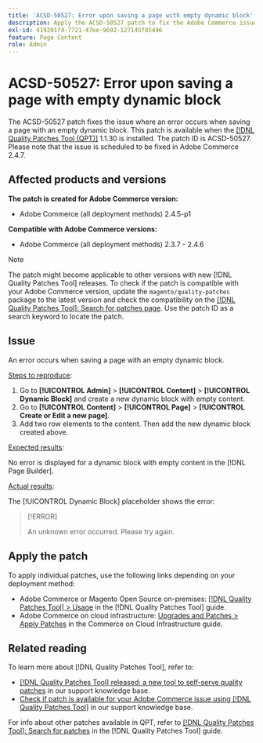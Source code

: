 ```yaml
---
title: 'ACSD-50527: Error upon saving a page with empty dynamic block'
description: Apply the ACSD-50527 patch to fix the Adobe Commerce issue where an error occurs when saving a page with an empty dynamic block.
exl-id: 419201f4-7721-47ee-9692-127145f85496
feature: Page Content
role: Admin
---
```

# ACSD-50527: Error upon saving a page with empty dynamic block

The ACSD-50527 patch fixes the issue where an error occurs when saving a page with an empty dynamic block. This patch is available when the [[!DNL Quality Patches Tool (QPT)]](/help/announcements/adobe-commerce-announcements/magento-quality-patches-released-new-tool-to-self-serve-quality-patches.md) 1.1.30 is installed. The patch ID is ACSD-50527. Please note that the issue is scheduled to be fixed in Adobe Commerce 2.4.7.

## Affected products and versions

**The patch is created for Adobe Commerce version:**

* Adobe Commerce (all deployment methods) 2.4.5-p1

**Compatible with Adobe Commerce versions:**

* Adobe Commerce (all deployment methods) 2.3.7 - 2.4.6

>[!NOTE]
>
>The patch might become applicable to other versions with new [!DNL Quality Patches Tool] releases. To check if the patch is compatible with your Adobe Commerce version, update the `magento/quality-patches` package to the latest version and check the compatibility on the [[!DNL Quality Patches Tool]: Search for patches page](https://experienceleague.adobe.com/tools/commerce-quality-patches/index.html). Use the patch ID as a search keyword to locate the patch.

## Issue

An error occurs when saving a page with an empty dynamic block.

<u>Steps to reproduce</u>:

1. Go to **[!UICONTROL Admin]** > **[!UICONTROL Content]** > **[!UICONTROL Dynamic Block]** and create a new dynamic block with empty content.
1. Go to **[!UICONTROL Content]** > **[!UICONTROL Page]** > **[!UICONTROL Create or Edit a new page]**.
1. Add two row elements to the content. Then add the new dynamic block created above.

<u>Expected results</u>:

No error is displayed for a dynamic block with empty content in the [!DNL Page Builder].

<u>Actual results</u>:

The [!UICONTROL Dynamic Block] placeholder shows the error: 

>[!ERROR]
>
>An unknown error occurred. Please try again.

## Apply the patch

To apply individual patches, use the following links depending on your deployment method:

* Adobe Commerce or Magento Open Source on-premises: [[!DNL Quality Patches Tool] > Usage](https://experienceleague.adobe.com/docs/commerce-operations/tools/quality-patches-tool/usage.html) in the [!DNL Quality Patches Tool] guide.
* Adobe Commerce on cloud infrastructure: [Upgrades and Patches > Apply Patches](https://experienceleague.adobe.com/docs/commerce-cloud-service/user-guide/develop/upgrade/apply-patches.html) in the Commerce on Cloud Infrastructure guide.

## Related reading

To learn more about [!DNL Quality Patches Tool], refer to:

* [[!DNL Quality Patches Tool] released: a new tool to self-serve quality patches](/help/announcements/adobe-commerce-announcements/magento-quality-patches-released-new-tool-to-self-serve-quality-patches.md) in our support knowledge base.
* [Check if patch is available for your Adobe Commerce issue using [!DNL Quality Patches Tool]](/help/support-tools/patches-available-in-qpt-tool/check-patch-for-magento-issue-with-magento-quality-patches.md) in our support knowledge base.

For info about other patches available in QPT, refer to [[!DNL Quality Patches Tool]: Search for patches](https://experienceleague.adobe.com/tools/commerce-quality-patches/index.html) in the [!DNL Quality Patches Tool] guide.

